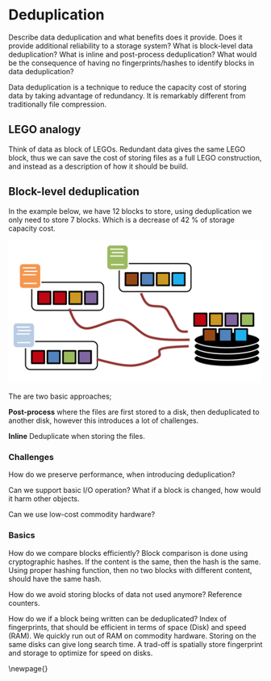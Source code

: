 # Deduplication

Describe data deduplication and what benefits does it provide. Does it provide additional reliability to a storage system? What is block-level data deduplication? What is inline and post-process deduplication? What would be the consequence of having no fingerprints/hashes to identify blocks in data deduplication?

Data deduplication is a technique to reduce the capacity cost of storing data by taking advantage of redundancy. It is remarkably different from traditionally file compression.

## LEGO analogy

Think of data as block of LEGOs. Redundant data gives the same LEGO block, thus we can save the cost of storing files as a full LEGO construction, and instead as a description of how it should be build. 

## Block-level deduplication

In the example below, we have 12 blocks to store, using deduplication we only need to store 7 blocks. Which is a decrease of 42 % of storage capacity cost.

![Deduplication Strategy](dedup.png)

The are two basic approaches; 

**Post-process** where the files are first stored to a disk, then deduplicated to another disk, however this introduces a lot of challenges. 

**Inline** Deduplicate when storing the files. 

### Challenges

How do we preserve performance, when introducing deduplication?

Can we support basic I/O operation? What if a block is changed, how would it harm other objects.

Can we use low-cost commodity hardware?

### Basics

How do we compare blocks efficiently?
Block comparison is done using cryptographic hashes. If the content is the same, then the hash is the same.
Using proper hashing function, then no two blocks with different content, should have the same hash.

How do we avoid storing blocks of data not used anymore?
Reference counters.

How do we if a block being written can be deduplicated?
Index of fingerprints, that should be efficient in terms of space (Disk) and speed (RAM). We quickly run out of RAM on commodity hardware. Storing on the same disks can give long search time. A trad-off is spatially store fingerprint and storage to optimize for speed on disks.

\newpage{}

